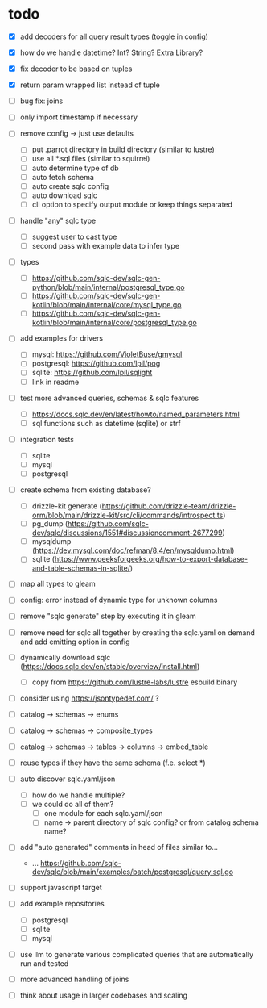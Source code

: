 # todo

- [x] add decoders for all query result types (toggle in config)
- [x] how do we handle datetime? Int? String? Extra Library?
- [x] fix decoder to be based on tuples

- [x] return param wrapped list instead of tuple

- [ ] bug fix: joins

- [ ] only import timestamp if necessary

- [ ] remove config -> just use defaults
  - [ ] put .parrot directory in build directory (similar to lustre)
  - [ ] use all *.sql files (similar to squirrel)
  - [ ] auto determine type of db
  - [ ] auto fetch schema
  - [ ] auto create sqlc config
  - [ ] auto download sqlc
  - [ ] cli option to specify output module or keep things separated

- [ ] handle "any" sqlc type
  - [ ] suggest user to cast type
  - [ ] second pass with example data to infer type

- [ ] types
  - [ ] https://github.com/sqlc-dev/sqlc-gen-python/blob/main/internal/postgresql_type.go
  - [ ] https://github.com/sqlc-dev/sqlc-gen-kotlin/blob/main/internal/core/mysql_type.go
  - [ ] https://github.com/sqlc-dev/sqlc-gen-kotlin/blob/main/internal/core/postgresql_type.go

- [ ] add examples for drivers
  - [ ] mysql: https://github.com/VioletBuse/gmysql
  - [ ] postgresql: https://github.com/lpil/pog
  - [ ] sqlite: https://github.com/lpil/sqlight
  - [ ] link in readme

- [ ] test more advanced queries, schemas & sqlc features
  - [ ] https://docs.sqlc.dev/en/latest/howto/named_parameters.html
  - [ ] sql functions such as datetime (sqlite) or strf

- [ ] integration tests
  - [ ] sqlite
  - [ ] mysql
  - [ ] postgresql

- [ ] create schema from existing database?
  - [ ] drizzle-kit generate (https://github.com/drizzle-team/drizzle-orm/blob/main/drizzle-kit/src/cli/commands/introspect.ts)
  - [ ] pg_dump (https://github.com/sqlc-dev/sqlc/discussions/1551#discussioncomment-2677299)
  - [ ] mysqldump (https://dev.mysql.com/doc/refman/8.4/en/mysqldump.html)
  - [ ] sqlite (https://www.geeksforgeeks.org/how-to-export-database-and-table-schemas-in-sqlite/)

- [ ] map all types to gleam
- [ ] config: error instead of dynamic type for unknown columns

- [ ] remove "sqlc generate" step by executing it in gleam
- [ ] remove need for sqlc all together by creating the sqlc.yaml on demand and add emitting option in config
- [ ] dynamically download sqlc (https://docs.sqlc.dev/en/stable/overview/install.html)
  - [ ] copy from https://github.com/lustre-labs/lustre esbuild binary

- [ ] consider using https://jsontypedef.com/ ?

- [ ] catalog -> schemas -> enums
- [ ] catalog -> schemas -> composite_types
- [ ] catalog -> schemas -> tables -> columns -> embed_table

- [ ] reuse types if they have the same schema (f.e. select *)

- [ ] auto discover sqlc.yaml/json
  - [ ] how do we handle multiple?
  - [ ] we could do all of them?
    - [ ] one module for each sqlc.yaml/json
    - [ ] name -> parent directory of sqlc config? or from catalog schema name?

- [ ] add "auto generated" comments in head of files similar to...
  - ... https://github.com/sqlc-dev/sqlc/blob/main/examples/batch/postgresql/query.sql.go

- [ ] support javascript target

- [ ] add example repositories
  - [ ] postgresql
  - [ ] sqlite
  - [ ] mysql

- [ ] use llm to generate various complicated queries that are automatically run and tested

- [ ] more advanced handling of joins

- [ ] think about usage in larger codebases and scaling
